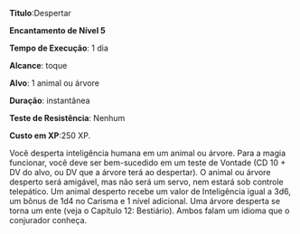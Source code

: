 **Titulo**:Despertar

**Encantamento de Nível 5**

**Tempo de Execução**: 1 dia

**Alcance**: toque

**Alvo**: 1 animal ou árvore

**Duração**: instantânea

**Teste de Resistência**: Nenhum

**Custo em XP**:250 XP.

Você desperta inteligência humana em um animal ou árvore. Para a magia funcionar, você deve ser bem-sucedido em um teste de Vontade (CD 10 + DV do alvo, ou DV que a árvore terá ao despertar).
O animal ou árvore desperto será amigável, mas não será um servo, nem estará sob controle telepático. Um animal desperto recebe um valor de Inteligência igual a 3d6, um bônus de 1d4 no Carisma e 1 nível adicional. 
Uma árvore desperta se torna um ente (veja o Capítulo 12: Bestiário). Ambos falam um idioma que o conjurador conheça.
